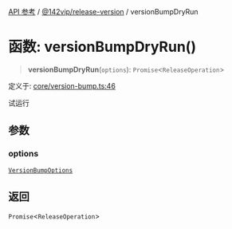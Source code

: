 [API 参考](../../../index.md) / [@142vip/release-version](../index.md) / versionBumpDryRun

# 函数: versionBumpDryRun()

> **versionBumpDryRun**(`options`): `Promise`\<`ReleaseOperation`\>

定义于: [core/version-bump.ts:46](https://github.com/142vip/core-x/blob/366c03709f86a3eb43798cad6f972465bd93322a/packages/release-version/src/core/version-bump.ts#L46)

试运行

## 参数

### options

[`VersionBumpOptions`](../interfaces/VersionBumpOptions.md)

## 返回

`Promise`\<`ReleaseOperation`\>
